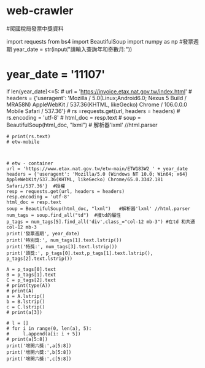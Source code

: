 # web-crawler
#爬國稅局發票中獎資料


import requests
from bs4 import BeautifulSoup
import numpy as np
#發票週期
year_date = str(input("請輸入查詢年和奇數月:"))
# year_date = '11107'
if len(year_date)<=5:
    # url = 'https://invoice.etax.nat.gov.tw/index.html'
    # headers = {'useragent': 'Mozilla / 5.0(Linux;Android6.0; Nexus 5 Build / MRA58N) AppleWebKit / 537.36(KHTML, likeGecko) Chrome / 106.0.0.0 Mobile Safari / 537.36'}
    # rs =requests.get(url, headers = headers)
    # rs.encoding = 'utf-8'
    # html_doc = resp.text
    # soup = BeautifulSoup(html_doc, "lxml")  # 解析器'lxml' //html.parser

    # print(rs.text)
    # etw-mobile



    # etw - container
    url = 'https://www.etax.nat.gov.tw/etw-main/ETW183W2_' + year_date
    headers = {'useragent': 'Mozilla/5.0 (Windows NT 10.0; Win64; x64} AppleWebKit/537.36(KHTML, likeGecko) Chrome/65.0.3342.181 Safari/537.36'}  #授權
    resp = requests.get(url, headers = headers)
    resp.encoding = 'utf-8'
    html_doc = resp.text
    soup = BeautifulSoup(html_doc, "lxml")   #解析器'lxml' //html.parser
    num_tags = soup.find_all("td")  #搜td的屬性
    p_tags = num_tags[5].find_all('div',class_="col-12 mb-3") #在td 和共通col-12 mb-3
    print('發票週期', year_date)
    print('特別獎:', num_tags[1].text.lstrip())
    print('特獎:', num_tags[3].text.lstrip())
    print('頭獎:', p_tags[0].text,p_tags[1].text.lstrip(), p_tags[2].text.lstrip())

    A = p_tags[0].text
    B = p_tags[1].text
    C = p_tags[2].text
    # print(type(A))
    # print(A)
    a = A.lstrip()
    b = B.lstrip()
    c = C.lstrip()
    # print(a[3])

    # l = []
    # for i in range(0, len(a), 5):
    #     l.append(a[i: i + 5])
    # print(a[5:8])
    print('增開六獎:',a[5:8])
    print('增開六獎:',b[5:8])
    print('增開六獎:',c[5:8])
